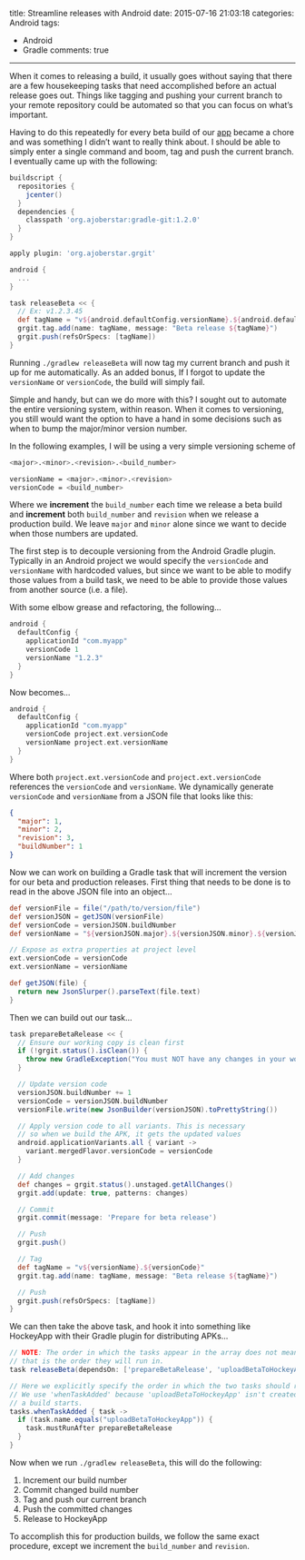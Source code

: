 title: Streamline releases with Android
date: 2015-07-16 21:03:18
categories: Android
tags:
  - Android
  - Gradle
comments: true
---
When it comes to releasing a build, it usually goes without saying that there are a few housekeeping tasks that need accomplished before an actual release goes out. Things like tagging and pushing your current branch to your remote repository could be automated so that you can focus on what’s important.

Having to do this repeatedly for every beta build of our [app](https://www.everseat.com/) became a chore and was something I didn’t want to really think about. I should be able to simply enter a single command and boom, tag and push the current branch. I eventually came up with the following:

```groovy
buildscript {
  repositories {
    jcenter()
  }
  dependencies {
    classpath 'org.ajoberstar:gradle-git:1.2.0'
  }
}

apply plugin: 'org.ajoberstar.grgit'

android {
  ...
}

task releaseBeta << {
  // Ex: v1.2.3.45
  def tagName = "v${android.defaultConfig.versionName}.${android.defaultConfig.versionCode}"
  grgit.tag.add(name: tagName, message: "Beta release ${tagName}")
  grgit.push(refsOrSpecs: [tagName])
}
```

Running `./gradlew releaseBeta` will now tag my current branch and push it up for me automatically. As an added bonus, If I forgot to update the `versionName` or `versionCode`, the build will simply fail.

Simple and handy, but can we do more with this? I sought out to automate the entire versioning system, within reason. When it comes to versioning, you still would want the option to have a hand in some decisions such as when to bump the major/minor version number.

In the following examples, I will be using a very simple versioning scheme of

```bash
<major>.<minor>.<revision>.<build_number>

versionName = <major>.<minor>.<revision>
versionCode = <build_number>
```

Where we **increment** the `build_number` each time we release a beta build and **increment** both `build_number` and `revision` when we release a production build. We leave `major` and `minor` alone since we want to decide when those numbers are updated.

The first step is to decouple versioning from the Android Gradle plugin. Typically in an Android project we would specify the `versionCode` and `versionName` with hardcoded values, but since we want to be able to modify those values from a build task, we need to be able to provide those values from another source (i.e. a file).

With some elbow grease and refactoring, the following...

```groovy
android {
  defaultConfig {
    applicationId "com.myapp"
    versionCode 1
    versionName "1.2.3"
  }
}
```

Now becomes...

```groovy
android {
  defaultConfig {
    applicationId "com.myapp"
    versionCode project.ext.versionCode
    versionName project.ext.versionName
  }
}
```

Where both `project.ext.versionCode` and `project.ext.versionCode` references the `versionCode` and `versionName`. We dynamically generate `versionCode` and `versionName` from a JSON file that looks like this:

```json
{  
  "major": 1,
  "minor": 2,
  "revision": 3,
  "buildNumber": 1
}
```

Now we can work on building a Gradle task that will increment the version for our beta and production releases. First thing that needs to be done is to read in the above JSON file into an object...

```groovy
def versionFile = file("/path/to/version/file")
def versionJSON = getJSON(versionFile)
def versionCode = versionJSON.buildNumber
def versionName = "${versionJSON.major}.${versionJSON.minor}.${versionJSON.revision}"

// Expose as extra properties at project level
ext.versionCode = versionCode
ext.versionName = versionName

def getJSON(file) {
  return new JsonSlurper().parseText(file.text)
}
```

Then we can build out our task...

```groovy
task prepareBetaRelease << {
  // Ensure our working copy is clean first
  if (!grgit.status().isClean()) {
    throw new GradleException("You must NOT have any changes in your working copy!")
  }

  // Update version code
  versionJSON.buildNumber += 1
  versionCode = versionJSON.buildNumber
  versionFile.write(new JsonBuilder(versionJSON).toPrettyString())

  // Apply version code to all variants. This is necessary
  // so when we build the APK, it gets the updated values
  android.applicationVariants.all { variant ->
    variant.mergedFlavor.versionCode = versionCode
  }

  // Add changes
  def changes = grgit.status().unstaged.getAllChanges()
  grgit.add(update: true, patterns: changes)

  // Commit
  grgit.commit(message: 'Prepare for beta release')

  // Push
  grgit.push()

  // Tag
  def tagName = "v${versionName}.${versionCode}"
  grgit.tag.add(name: tagName, message: "Beta release ${tagName}")

  // Push
  grgit.push(refsOrSpecs: [tagName])
}
```

We can then take the above task, and hook it into something like HockeyApp with their Gradle plugin for distributing APKs...

```groovy
// NOTE: The order in which the tasks appear in the array does not mean
// that is the order they will run in.
task releaseBeta(dependsOn: ['prepareBetaRelease', 'uploadBetaToHockeyApp'])

// Here we explicitly specify the order in which the two tasks should run in.
// We use 'whenTaskAdded' because 'uploadBetaToHockeyApp' isn't created until
// a build starts.
tasks.whenTaskAdded { task ->
  if (task.name.equals("uploadBetaToHockeyApp")) {
    task.mustRunAfter prepareBetaRelease
  }
}
```

Now when we run `./gradlew releaseBeta`, this will do the following:

1. Increment our build number
2. Commit changed build number
3. Tag and push our current branch
4. Push the committed changes
5. Release to HockeyApp

To accomplish this for production builds, we follow the same exact procedure, except we increment the `build_number` and `revision`.
